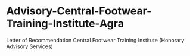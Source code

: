 # Advisory-Central-Footwear-Training-Institute-Agra
Letter of Recommendation Central Footwear Training Institute (Honorary Advisory Services)
